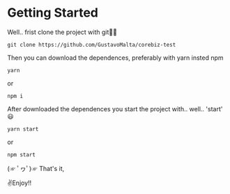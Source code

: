# Getting Started

Well.. frist clone the project with git🐱‍👤

    git clone https://github.com/GustavoMalta/corebiz-test

Then you can download the dependences, preferably with yarn insted npm

    yarn

or

    npm i

After downloaded the dependences you start the project with.. well.. 'start' 😃

    yarn start

or

    npm start


(☞ ﾟヮﾟ)☞ That's it,

✌Enjoy!!
